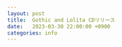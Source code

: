 ```yaml
---
layout: post
title:  Gothic and Lolita CDリリース
date:   2023-03-30 22:00:00 +0900
categories: info
---
```


<div class="storesjp-button" data-storesjp-item="642539246cb68c002982ce75" data-storesjp-variation="642539246cb68c002982ce76" data-storesjp-name="mumyollc" data-storesjp-layout="layout_a" data-storesjp-lang="ja" ></div>
<script>(function(d,s,id){var st=d.getElementsByTagName(s)[0];if(d.getElementById(id)){return;}var nst=d.createElement(s);nst.id=id;nst.src="//btn.stores.jp/button.js";nst.charset="UTF-8";st.parentNode.insertBefore(nst,st);})(document, "script", "storesjp-button");</script>
